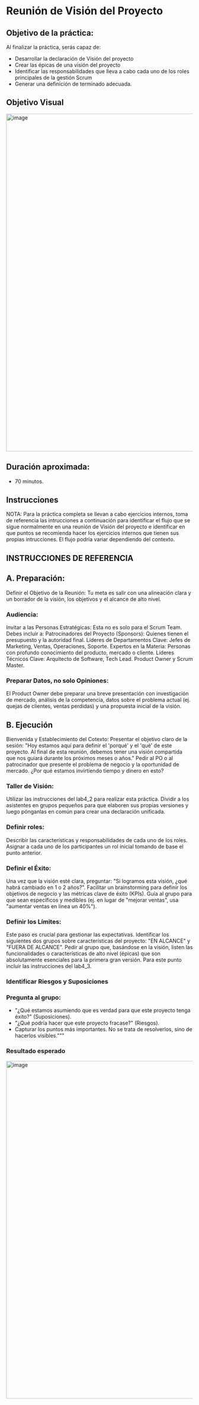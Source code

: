 # Reunión de Visión del Proyecto 

## Objetivo de la práctica:
Al finalizar la práctica, serás capaz de:
- Desarrollar la declaración de Visión del proyecto
- Crear las épicas de una visión del proyecto
- Identificar las responsabilidades que lleva a cabo cada uno de los roles principales de la gestión Scrum
- Generar una definición de terminado adecuada.


## Objetivo Visual 

<img width="620" height="909" alt="image" src="https://github.com/user-attachments/assets/99de4142-3b16-4fee-afe6-d9ec3267d27e" />

## Duración aproximada:
- 70 minutos.

## Instrucciones
NOTA: Para la práctica completa se llevan a cabo ejercicios internos, toma de referencia las intrucciones a continuación para identificar el flujo que se sigue normalmente en una reunión de Visión del proyecto e identificar en que puntos se recomienda hacer los ejercicios internos que tienen sus propias intrucciones. El flujo podría variar dependiendo del contexto. 

## INSTRUCCIONES DE REFERENCIA
## A. Preparación:

Definir el Objetivo de la Reunión: Tu meta es salir con una alineación clara y un borrador de la visión, los objetivos y el alcance de alto nivel. 
    
### Audiencia:

Invitar a las Personas Estratégicas: Esta no es solo para el Scrum Team. Debes incluir a:
Patrocinadores del Proyecto (Sponsors): Quienes tienen el presupuesto y la autoridad final.
Líderes de Departamentos Clave: Jefes de Marketing, Ventas, Operaciones, Soporte.
Expertos en la Materia: Personas con profundo conocimiento del producto, mercado o cliente.
Líderes Técnicos Clave: Arquitecto de Software, Tech Lead.
Product Owner y Scrum Master.

### Preparar Datos, no solo Opiniones: 

El Product Owner debe preparar una breve presentación con investigación de mercado, análisis de la competencia, datos sobre el problema actual (ej. quejas de    clientes, ventas perdidas) y una propuesta inicial de la visión.

## B. Ejecución

Bienvenida y Establecimiento del Cotexto:
Presentar el objetivo claro de la sesión: "Hoy estamos aquí para definir el 'porqué' y el 'qué' de este proyecto. Al final de esta reunión, debemos tener una visión compartida que nos guiará durante los próximos meses o años."
Pedir al PO o al patrocinador que presente el problema de negocio y la oportunidad de mercado. ¿Por qué estamos invirtiendo tiempo y dinero en esto?

### Taller de Visión:

Utilizar las instrucciones del lab4_2 para realizar esta práctica.
Dividir a los asistentes en grupos pequeños para que elaboren sus propias versiones y luego pónganlas en común para crear una declaración unificada.

### Definir roles:

Describir las características y responsabilidades de cada uno de los roles.
Asignar a cada uno de los participantes un rol inicial tomando de base el punto anterior.

### Definir el Éxito:

Una vez que la visión esté clara, preguntar: "Si logramos esta visión, ¿qué habrá cambiado en 1 o 2 años?".
Facilitar un brainstorming para definir los objetivos de negocio y las métricas clave de éxito (KPIs). Guía al grupo para que sean específicos y medibles (ej. en lugar de "mejorar ventas", usa "aumentar ventas en línea un 40%").

### Definir los Límites:

Este paso es crucial para gestionar las expectativas. Identificar los siguientes dos grupos sobre características del proyecto: "EN ALCANCE" y "FUERA DE ALCANCE".
Pedir al grupo que, basándose en la visión, listen las funcionalidades o características de alto nivel (épicas) que son absolutamente esenciales para la primera gran versión.
Para este punto incluir las instrucciones del lab4_3.

### Identificar Riesgos y Suposiciones

### Pregunta al grupo:

- "¿Qué estamos asumiendo que es verdad para que este proyecto tenga éxito?" (Suposiciones).
- "¿Qué podría hacer que este proyecto fracase?" (Riesgos).
- Capturar los puntos más importantes. No se trata de resolverlos, sino de hacerlos visibles."""
<!-- Proporciona pasos detallados sobre cómo configurar y administrar sistemas, implementar soluciones de software, realizar pruebas de seguridad, o cualquier otro escenario práctico relevante para el campo de la tecnología de la información -->

### Resultado esperado
<img width="620" height="909" alt="image" src="https://github.com/user-attachments/assets/99de4142-3b16-4fee-afe6-d9ec3267d27e" />
